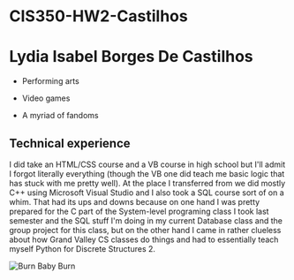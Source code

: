 # CIS350-HW2-Castilhos

# Lydia Isabel Borges De Castilhos

* Performing arts

* Video games

* A myriad of fandoms

## Technical experience

I did take an HTML/CSS course and a VB course in high school but I'll admit I forgot literally everything (though the VB one did teach me basic logic that has stuck with me pretty well). At the place I transferred from we did mostly C++ using Microsoft Visual Studio and I also took a SQL course sort of on a whim. That had its ups and downs because on one hand I was pretty prepared for the C part of the System-level programing class I took last semester and the SQL stuff I'm doing in my current Database class and the group project for this class, but on the other hand I came in rather clueless about how Grand Valley CS classes do things and had to essentially teach myself Python for Discrete Structures 2.

![Burn Baby Burn](https://media2.giphy.com/media/Cpuza4VvvjtgCjMJ1I/giphy.gif)